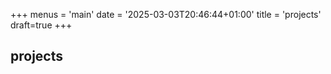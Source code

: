 +++
menus = 'main'
date = '2025-03-03T20:46:44+01:00'
title = 'projects'
draft=true
+++

## projects
